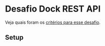 # Desafio Dock REST API

Veja quais foram os [critérios para esse desafio](./docs/desafio.pdf).

## Setup

